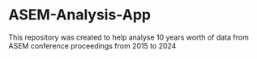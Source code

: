 # ASEM-Analysis-App
This repository was created to help analyse 10 years worth of data from ASEM conference proceedings from 2015 to 2024
